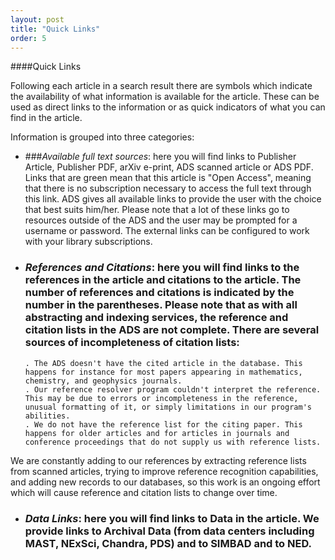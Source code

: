 ```yaml
---
layout: post
title: "Quick Links"
order: 5
---
```


####Quick Links

Following each article in a search result there are symbols which indicate the availability of what information is available for the article.  These can be used as direct links to the information or as quick indicators of what you can find in the article.  

Information is grouped into three categories:

* ###*Available full text sources*:  here you will find links to Publisher Article, Publisher PDF, arXiv e-print, ADS scanned article or ADS PDF.  Links that are green mean that this article is "Open Access", meaning that there is no subscription necessary to access the full text through this link.  ADS gives all available links to provide the user with the choice that best suits him/her.  Please note that a lot of these links go to resources outside of the ADS and the user may be prompted for a username or password.  The external links can be configured to work with your library subscriptions.  
  
* ###  *References and Citations*:  here you will find links to the references in the article and citations to the article.  The number of references and citations is indicated by the number in the parentheses. Please note that as with all abstracting and indexing services, the reference and citation lists in the ADS are not complete. There are several sources of incompleteness of citation lists: 
      . The ADS doesn't have the cited article in the database. This happens for instance for most papers appearing in mathematics, chemistry, and geophysics journals.
      . Our reference resolver program couldn't interpret the reference. This may be due to errors or incompleteness in the reference, unusual formatting of it, or simply limitations in our program's abilities. 
      . We do not have the reference list for the citing paper. This happens for older articles and for articles in journals and conference proceedings that do not supply us with reference lists. 

We are constantly adding to our references by extracting reference lists from scanned articles, trying to improve reference recognition capabilities, and adding new records to our databases, so this work is an ongoing effort which will cause reference and citation lists to change over time. 

* ### *Data Links*:  here you will find links to Data in the article.  We provide links to Archival Data (from data centers including MAST, NExSci, Chandra, PDS) and to SIMBAD and to NED.  

